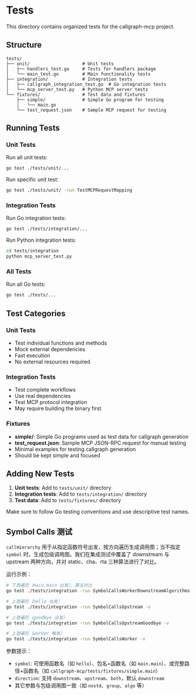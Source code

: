 # Tests

This directory contains organized tests for the callgraph-mcp project.

## Structure

```
tests/
├── unit/                    # Unit tests
│   ├── handlers_test.go     # Tests for handlers package
│   └── main_test.go         # Main functionality tests
├── integration/             # Integration tests
│   ├── callgraph_integration_test.go  # Go integration tests
│   └── mcp_server_test.py   # Python MCP server tests
└── fixtures/                # Test data and fixtures
    ├── simple/              # Simple Go program for testing
    │   └── main.go
    └── test_request.json    # Sample MCP request for testing
```

## Running Tests

### Unit Tests

Run all unit tests:
```bash
go test ./tests/unit/...
```

Run specific unit test:
```bash
go test ./tests/unit/ -run TestMCPRequestMapping
```

### Integration Tests

Run Go integration tests:
```bash
go test ./tests/integration/...
```

Run Python integration tests:
```bash
cd tests/integration
python mcp_server_test.py
```

### All Tests

Run all Go tests:
```bash
go test ./tests/...
```

## Test Categories

### Unit Tests
- Test individual functions and methods
- Mock external dependencies
- Fast execution
- No external resources required

### Integration Tests
- Test complete workflows
- Use real dependencies
- Test MCP protocol integration
- May require building the binary first

### Fixtures
- **simple/**: Simple Go programs used as test data for callgraph generation
- **test_request.json**: Sample MCP JSON-RPC request for manual testing
- Minimal examples for testing callgraph generation
- Should be kept simple and focused

## Adding New Tests

1. **Unit tests**: Add to `tests/unit/` directory
2. **Integration tests**: Add to `tests/integration/` directory
3. **Test data**: Add to `tests/fixtures/` directory

Make sure to follow Go testing conventions and use descriptive test names.

## Symbol Calls 测试

`callHierarchy` 用于从指定函数符号出发，按方向遍历生成调用图；当不指定 `symbol` 时，生成包级调用图。我们在集成测试中覆盖了 downstream 与 upstream 两种方向，并对 static、cha、rta 三种算法进行了对比。

运行示例：
```bash
# 下游遍历（main.main 出发），算法对比
go test ./tests/integration -run SymbolCallsWorkerDownstreamAlgorithms -v

# 上游遍历（hello 出发）
go test ./tests/integration -run SymbolCallsUpstream -v

# 上游遍历（goodbye 出发）
go test ./tests/integration -run SymbolCallsUpstreamGoodbye -v

# 上游遍历（worker 触发）
go test ./tests/integration -run SymbolCallsWorker -v
```

参数提示：
- `symbol`: 可使用函数名（如 `hello`）、包名+函数名（如 `main.main`）、或完整路径+函数名（如 `callgraph-mcp/tests/fixtures/simple.main`）
- `direction`: 支持 `downstream`、`upstream`、`both`，默认 `downstream`
- 其它参数与包级调用图一致（如 `nostd`、`group`、`algo` 等）